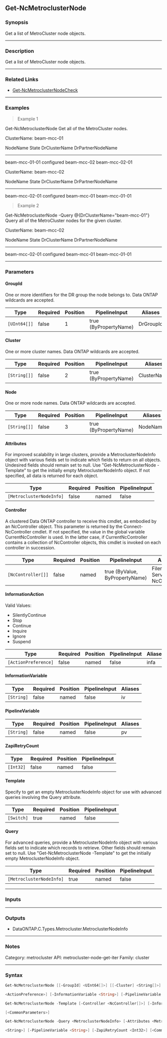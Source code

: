 Get-NcMetroclusterNode
----------------------

### Synopsis
Get a list of MetroCluster node objects.

---

### Description

Get a list of MetroCluster node objects.

---

### Related Links
* [Get-NcMetroclusterNodeCheck](Get-NcMetroclusterNodeCheck)

---

### Examples
> Example 1

Get-NcMetroclusterNode
Get all of the MetroCluster nodes.

ClusterName: beam-mcc-01

NodeName                       State              DrClusterName              DrPartnerNodeName         
--------                       -----              -------------              -----------------         
beam-mcc-01-01                 configured         beam-mcc-02                beam-mcc-02-01            

   ClusterName: beam-mcc-02

NodeName                       State              DrClusterName              DrPartnerNodeName         
--------                       -----              -------------              -----------------         
beam-mcc-02-01                 configured         beam-mcc-01                beam-mcc-01-01

> Example 2

Get-NcMetroclusterNode -Query @{DrClusterName="beam-mcc-01"}
Query all of the MetroCluster nodes for the given cluster.

ClusterName: beam-mcc-02

NodeName                       State              DrClusterName              DrPartnerNodeName
--------                       -----              -------------              -----------------
beam-mcc-02-01                 configured         beam-mcc-01                beam-mcc-01-01

---

### Parameters
#### **GroupId**
One or more identifiers for the DR group the node belongs to.  Data ONTAP wildcards are accepted.

|Type        |Required|Position|PipelineInput        |Aliases  |
|------------|--------|--------|---------------------|---------|
|`[UInt64[]]`|false   |1       |true (ByPropertyName)|DrGroupId|

#### **Cluster**
One or more cluster names.  Data ONTAP wildcards are accepted.

|Type        |Required|Position|PipelineInput        |Aliases    |
|------------|--------|--------|---------------------|-----------|
|`[String[]]`|false   |2       |true (ByPropertyName)|ClusterName|

#### **Node**
One or more node names.  Data ONTAP wildcards are accepted.

|Type        |Required|Position|PipelineInput        |Aliases |
|------------|--------|--------|---------------------|--------|
|`[String[]]`|false   |3       |true (ByPropertyName)|NodeName|

#### **Attributes**
For improved scalability in large clusters, provide a MetroclusterNodeInfo object with various fields set to indicate which fields to return on all objects.  Undesired fields should remain set to null.  Use "Get-NcMetroclusterNode -Template" to get the initially empty MetroclusterNodeInfo object.  If not specified, all data is returned for each object.

|Type                    |Required|Position|PipelineInput|
|------------------------|--------|--------|-------------|
|`[MetroclusterNodeInfo]`|false   |named   |false        |

#### **Controller**
A clustered Data ONTAP controller to receive this cmdlet, as embodied by an NcController object.  This parameter is returned by the Connect-NcController cmdlet.  If not specified, the value in the global variable CurrentNcController is used.  In the latter case, if CurrentNcController contains a collection of NcController objects, this cmdlet is invoked on each controller in succession.

|Type              |Required|Position|PipelineInput                 |Aliases                          |
|------------------|--------|--------|------------------------------|---------------------------------|
|`[NcController[]]`|false   |named   |true (ByValue, ByPropertyName)|Filer<br/>Server<br/>NcController|

#### **InformationAction**

Valid Values:

* SilentlyContinue
* Stop
* Continue
* Inquire
* Ignore
* Suspend

|Type                |Required|Position|PipelineInput|Aliases|
|--------------------|--------|--------|-------------|-------|
|`[ActionPreference]`|false   |named   |false        |infa   |

#### **InformationVariable**

|Type      |Required|Position|PipelineInput|Aliases|
|----------|--------|--------|-------------|-------|
|`[String]`|false   |named   |false        |iv     |

#### **PipelineVariable**

|Type      |Required|Position|PipelineInput|Aliases|
|----------|--------|--------|-------------|-------|
|`[String]`|false   |named   |false        |pv     |

#### **ZapiRetryCount**

|Type     |Required|Position|PipelineInput|
|---------|--------|--------|-------------|
|`[Int32]`|false   |named   |false        |

#### **Template**
Specify to get an empty MetroclusterNodeInfo object for use with advanced queries involving the Query attribute.

|Type      |Required|Position|PipelineInput|
|----------|--------|--------|-------------|
|`[Switch]`|true    |named   |false        |

#### **Query**
For advanced queries, provide a MetroclusterNodeInfo object with various fields set to indicate which records to retrieve.  Other fields should remain set to null.  Use "Get-NcMetroclusterNode -Template" to get the initially empty MetroclusterNodeInfo object.

|Type                    |Required|Position|PipelineInput|
|------------------------|--------|--------|-------------|
|`[MetroclusterNodeInfo]`|true    |named   |false        |

---

### Inputs

---

### Outputs
* DataONTAP.C.Types.Metrocluster.MetroclusterNodeInfo

---

### Notes
Category: metrocluster
API: metrocluster-node-get-iter
Family: cluster

---

### Syntax
```PowerShell
Get-NcMetroclusterNode [[-GroupId] <UInt64[]>] [[-Cluster] <String[]>] [[-Node] <String[]>] [-Attributes <MetroclusterNodeInfo>] [-Controller <NcController[]>] [-InformationAction 
```
```PowerShell
<ActionPreference>] [-InformationVariable <String>] [-PipelineVariable <String>] [-ZapiRetryCount <Int32>] [<CommonParameters>]
```
```PowerShell
Get-NcMetroclusterNode -Template [-Controller <NcController[]>] [-InformationAction <ActionPreference>] [-InformationVariable <String>] [-PipelineVariable <String>] [-ZapiRetryCount <Int32>] 
```
```PowerShell
[<CommonParameters>]
```
```PowerShell
Get-NcMetroclusterNode -Query <MetroclusterNodeInfo> [-Attributes <MetroclusterNodeInfo>] [-Controller <NcController[]>] [-InformationAction <ActionPreference>] [-InformationVariable 
```
```PowerShell
<String>] [-PipelineVariable <String>] [-ZapiRetryCount <Int32>] [<CommonParameters>]
```

